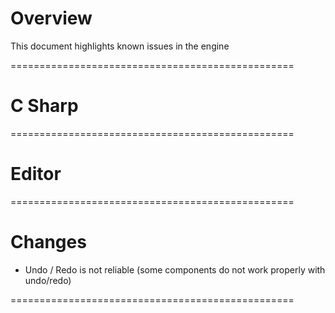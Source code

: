 # Overview

This document highlights known issues in the engine

=================================================

# C Sharp


=================================================

# Editor


=================================================

# Changes

- Undo / Redo is not reliable (some components do not work properly with undo/redo)

=================================================